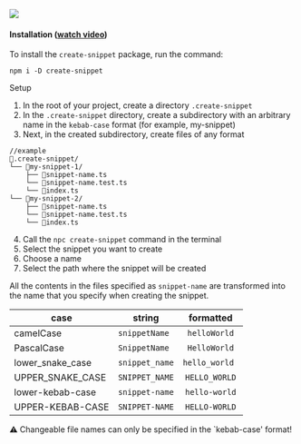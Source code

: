 ![](https://i.ibb.co/vmkY3c0/Logo.png)


#### Installation ([watch video](https://youtu.be/U77RNYuk1LA))

To install the `create-snippet` package, run the command:

```
npm i -D create-snippet
```

Setup

1. In the root of your project, create a directory `.create-snippet`
2. In the `.create-snippet` directory, create a subdirectory with an arbitrary name in the `kebab-case` format (for example, my-snippet)
3. Next, in the created subdirectory, create files of any format

```
//example
📁.create-snippet/
└── 📁my-snippet-1/
    ├── 📑snippet-name.ts
    └── 📑snippet-name.test.ts
    └── 📑index.ts
└── 📁my-snippet-2/
    ├── 📑snippet-name.ts
    └── 📑snippet-name.test.ts
    └── 📑index.ts
```

4. Call the `npc create-snippet` command in the terminal
5. Select the snippet you want to create
6. Choose a name
7. Select the path where the snippet will be created

All the contents in the files specified as `snippet-name` are transformed into the name that you specify when creating the snippet.

|case| string | formatted |
|---| ------------- |:------------------: |
|camelCase| `snippetName` |`helloWorld` |
|PascalCase| `SnippetName` |`HelloWorld` |  
|lower_snake_case| `snippet_name` |`hello_world ` |
|UPPER_SNAKE_CASE| `SNIPPET_NAME` |`HELLO_WORLD` |
|lower-kebab-case| `snippet-name` |`hello-world` |
|UPPER-KEBAB-CASE| `SNIPPET-NAME` |`HELLO-WORLD` |

⚠️ Changeable file names can only be specified in the `kebab-case' format!
